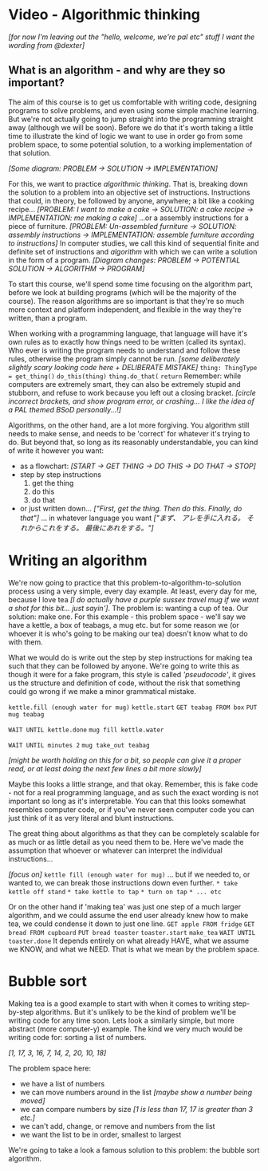 # Video - Algorithmic thinking

*[for now I'm leaving out the "hello, welcome, we're pal etc" stuff I want the wording from @dexter]*

## What is an algorithm - and why are they so important?
The aim of this course is to get us comfortable with writing code, designing programs to solve problems, and even using some simple machine learning. But we're not actually going to jump straight into the programming straight away (although we will be soon). Before we do that it's worth taking a little time to illustrate the kind of logic we want to use in order go from some problem space, to some potential solution, to a working implementation of that solution.

*[Some diagram: PROBLEM  -> SOLUTION -> IMPLEMENTATION]*

For this, we want to practice *algorithmic thinking*. That is, breaking down the solution to a problem into an objective set of instructions. Instructions that could, in theory, be followed by anyone, anywhere; a bit like a cooking recipe...
*[PROBLEM: I want to make a cake -> SOLUTION: a cake recipe -> IMPLEMENTATION: me making a cake]*
...or a assembly instructions for a piece of furniture. 
*[PROBLEM: Un-assembled furniture  -> SOLUTION: assembly instructions -> IMPLEMENTATION: assemble furniture according to instructions]*
In computer studies, we call this kind of sequential finite and definite set of instructions and *algorithm* with which we can write a solution in the form of a program.
*[Diagram changes: PROBLEM  -> POTENTIAL SOLUTION -> ALGORITHM -> PROGRAM]*

To start this course, we'll spend some time focusing on the algorithm part, before we look at building programs (which will be the majority of the course). The reason algorithms are so important is that they're so much more context and platform independent, and flexible in the way they're written, than a program.

When working with a programming language, that language will have it's own rules as to exactly how things need to be written (called its syntax). Who ever is writing the program needs to understand and follow these rules, otherwise the program simply cannot be run.
*[some deliberately slightly scary looking code here + DELIBERATE MISTAKE]*
`thing: ThingType = get_thing()`
`do_this(thing)`
`thing.do_that(`
`return`
Remember: while computers are extremely smart, they can also be extremely stupid and stubborn, and refuse to work because you left out a closing bracket.
*[circle incorrect brackets, and show program error, or crashing... I like the idea of a PAL themed BSoD personally...!]* 

Algorithms, on the other hand, are a lot more forgiving. You algorithm still needs to make sense, and needs to be 'correct' for whatever it's trying to do. But beyond that, so long as its reasonably understandable, you can kind of write it however you want:
* as a flowchart:
*[START -> GET THING -> DO THIS -> DO THAT -> STOP]*
* step by step instructions
    1) get the thing
    2) do this
    3) do that
* or just written down...
*["First, get the thing. Then do this. Finally, do that"]*
... in whatever language you want
*["まず、 アレを手に入れる。 それからこれをする。 最後にあれをする。"]*

# Writing an algorithm
We're now going to practice that this problem-to-algorithm-to-solution process using a very simple, every day example. At least, every day for me, because I love tea *[I do actually have a purple sussex travel mug if we want a shot for this bit... just sayin']*. The problem is: wanting a cup of tea. Our solution: make one. For this example - this problem space - we'll say we have a kettle, a box of teabags, a mug etc. but for some reason we (or whoever it is who's going to be making our tea) doesn't know what to do with them.

What we would do is write out the step by step instructions for making tea such that they can be followed by anyone. We're going to write this as though it were for a fake program, this style is called *'pseudocode'*, it gives us the structure and definition of code, without the risk that something could go wrong if we make a minor grammatical mistake.

`kettle.fill (enough water for mug)`
`kettle.start`
`GET teabag FROM box`
`PUT mug teabag`

`WAIT UNTIL kettle.done`
`mug fill kettle.water`

`WAIT UNTIL minutes 2`
`mug take_out teabag`

*[might be worth holding on this for a bit, so people can give it a proper read, or at least doing the next few lines a bit more slowly]*

Maybe this looks a little strange, and that okay. Remember, this is fake code - not for a real programming language, and as such the exact wording is not important so long as it's interpretable. You can that this looks somewhat resembles computer code, or if you've never seen computer code you can just think of it as very literal and blunt instructions.

The great thing about algorithms as that they can be completely scalable for as much or as little detail as you need them to be. Here we've made the assumption that whoever or whatever can interpret the individual instructions...

*[focus on]* `kettle fill (enough water for mug)`
... but if we needed to, or wanted to, we can break those instructions down even further.
`* take kettle off stand`
`* take kettle to tap`
`* turn on tap`
`* ... etc`

Or on the other hand if 'making tea' was just one step of a much larger algorithm, and we could assume the end user already knew how to make tea, we could condense it down to just one line.
`GET apple FROM fridge`
`GET bread FROM cupboard`
`PUT bread toaster`
`toaster.start`
`make_tea`
`WAIT UNTIL toaster.done`
It depends entirely on what already HAVE, what we assume we KNOW, and what we NEED. That is what we mean by the problem space. 

# Bubble sort
Making tea is a good example to start with when it comes to writing step-by-step algorithms. But it's unlikely to be the kind of problem we'll be writing code for any time soon. Lets look a similarly simple, but more abstract (more computer-y) example. The kind we very much would be writing code for: sorting a list of numbers.

*[1, 17, 3, 16, 7, 14, 2, 20, 10, 18]*

The problem space here: 
* we have a list of numbers
* we can move numbers around in the list *[maybe show a number being moved]*
* we can compare numbers by size *[1 is less than 17, 17 is greater than 3 etc.]*
* we can't add, change, or remove and numbers from the list
* we want the list to be in order, smallest to largest

We're going to take a look a famous solution to this problem: the bubble sort algorithm.

